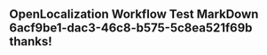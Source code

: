 <properties
ms.topic="hero-topic"
ms.test1="hero-topic"
ms.test2="test"/>

## OpenLocalization Workflow Test MarkDown 6acf9be1-dac3-46c8-b575-5c8ea521f69b thanks!
